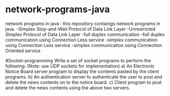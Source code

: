 # network-programs-java 
network programs in java : this repository contaings network programs in java.
-Simplex Stop-and-Wait Protocol of Data Link Layer
-Unrestricted Simplex Protocol of Data Link Layer
-full duplex communication
-full duplex communication using Connection Less service
-simplex communication using Connection Less service
-simplex communication using Connection Oriented service

#Socket-programming
Write a set of socket programs to perform the following: (Note: use UDP sockets for implementation) a) An Electronic Notice Board server program to display the contents pasted by the client programs. b) An authentication server to authenticate the user to post and delete the news contents on to the notice board. c) Client program to post and delete the news contents using the above two servers.
